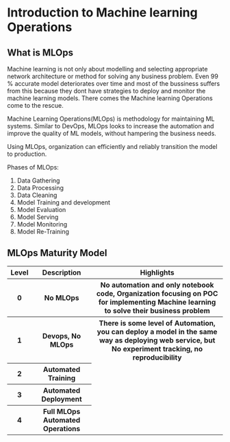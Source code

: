 # Introduction to Machine learning Operations

<h2> What is MLOps </h2>

Machine learning is not only about modelling and selecting appropriate network architecture or method for solving any business problem. Even 99 % accurate model deteriorates over time 
and most of the bussiness suffers from this because they dont have strategies to deploy and monitor the machine learning models. There comes the Machine learning Operations come to the rescue.

Machine Learning Operations(MLOps) is methodology for maintaining ML systems. Similar to DevOps, MLOps looks to increase the automation and improve the quality of ML models,
without hampering the business needs.

Using MLOps, organization can efficiently and reliably transition the model to production.

Phases of MLOps:

1. Data Gathering
2. Data Processing
3. Data Cleaning
4. Model Training and development
5. Model Evaluation
6. Model Serving
7. Model Monitoring
8. Model Re-Training

<h2> MLOps Maturity Model </h2>

<table>
  <tr>
    <th> Level </th>
    <th> Description </th>
    <th> Highlights </th>
  </tr>
  
  <tr>
    <th> 0 </th>
    <th> No MLOps </th>
    <th> No automation and only notebook code, Organization focusing on POC for implementing Machine learning to solve their business problem </th>
  </tr>
  
  <tr>
    <th> 1 </th>
    <th> Devops, No MLOps </th>
    <th> There is some level of Automation, you can deploy a model in the same way as deploying web service, but No experiment tracking, no reproducibility </th>
  </tr>
  
  <tr>
    <th> 2 </th>
    <th> Automated Training </th>
  </tr>
  <tr>
    <th> 3 </th>
    <th> Automated Deployment </th>
  </tr>
  <tr>
    <th> 4 </th>
    <th> Full MLOps Automated Operations </th>
